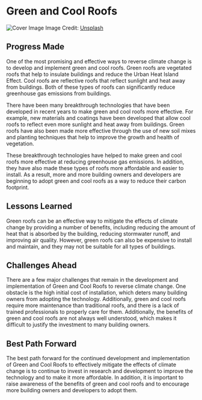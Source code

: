 # Green and Cool Roofs

![Cover Image](https://images.unsplash.com/photo-1525351549016-1ddd272c8315?crop=entropy&cs=tinysrgb&fit=max&fm=jpg&ixid=Mnw0NDM1NTZ8MHwxfHNlYXJjaHwxfHxHcmVlbiUyMGFuZCUyMENvb2wlMjBSb29mc3xlbnwwfHx8fDE2ODMwNDkwODI&ixlib=rb-4.0.3&q=80&w=1080)
Image Credit: [Unsplash](https://unsplash.com/@chatelp)

## Progress Made

One of the most promising and effective ways to reverse climate change is to develop and implement green and cool roofs. Green roofs are vegetated roofs that help to insulate buildings and reduce the Urban Heat Island Effect. Cool roofs are reflective roofs that reflect sunlight and heat away from buildings. Both of these types of roofs can significantly reduce greenhouse gas emissions from buildings.

There have been many breakthrough technologies that have been developed in recent years to make green and cool roofs more effective. For example, new materials and coatings have been developed that allow cool roofs to reflect even more sunlight and heat away from buildings. Green roofs have also been made more effective through the use of new soil mixes and planting techniques that help to improve the growth and health of vegetation.

These breakthrough technologies have helped to make green and cool roofs more effective at reducing greenhouse gas emissions. In addition, they have also made these types of roofs more affordable and easier to install. As a result, more and more building owners and developers are beginning to adopt green and cool roofs as a way to reduce their carbon footprint.

## Lessons Learned

Green roofs can be an effective way to mitigate the effects of climate change by providing a number of benefits, including reducing the amount of heat that is absorbed by the building, reducing stormwater runoff, and improving air quality. However, green roofs can also be expensive to install and maintain, and they may not be suitable for all types of buildings.

## Challenges Ahead

There are a few major challenges that remain in the development and implementation of Green and Cool Roofs to reverse climate change. One obstacle is the high initial cost of installation, which deters many building owners from adopting the technology. Additionally, green and cool roofs require more maintenance than traditional roofs, and there is a lack of trained professionals to properly care for them. Additionally, the benefits of green and cool roofs are not always well understood, which makes it difficult to justify the investment to many building owners.

## Best Path Forward

The best path forward for the continued development and implementation of Green and Cool Roofs to effectively mitigate the effects of climate change is to continue to invest in research and development to improve the technology and to make it more affordable. In addition, it is important to raise awareness of the benefits of green and cool roofs and to encourage more building owners and developers to adopt them.
